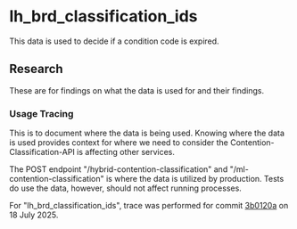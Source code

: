 # lh_brd_classification_ids

This data is used to decide if a condition code is expired.

## Research

These are for findings on what the data is used for and their findings.

### Usage Tracing

This is to document where the data is being used. Knowing where the data is used provides context for where we need to consider the Contention-Classification-API is affecting other services.

The POST endpoint "/hybrid-contention-classification" and "/ml-contention-classification" is where the data is utilized by production.
Tests do use the data, however, should not affect running processes.

For "lh_brd_classification_ids", trace was performed for commit [3b0120a](https://github.com/department-of-veterans-affairs/contention-classification-api/commit/3b0120abf3a1770226bf903996f394c33fb09106) on 18 July 2025.
